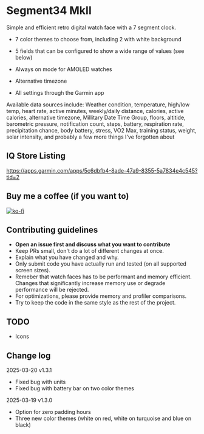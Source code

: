 # Segment34 MkII
Simple and efficient retro digital watch face with a 7 segment clock.

- 7 color themes to choose from, including 2 with white background

- 5 fields that can be configured to show a wide range of values (see below)
- Always on mode for AMOLED watches
- Alternative timezone
- All settings through the Garmin app

Available data sources include: Weather condition, temperature, high/low temp, heart rate, active minutes, weekly/daily distance, calories, active calories, alternative timezone, Millitary Date Time Group, floors, altitide, barometric pressure, notification count, steps, battery, respiration rate, precipitation chance, body battery, stress, VO2 Max, training status, weight, solar intensity, and probably a few more things I've forgotten about

## IQ Store Listing
https://apps.garmin.com/apps/5c6dbfb4-8ade-47a9-8355-5a7834e4c545?tid=2

## Buy me a coffee (if you want to)
[![ko-fi](https://ko-fi.com/img/githubbutton_sm.svg)](https://ko-fi.com/M4M51A1RGV)

## Contributing guidelines
- **Open an issue first and discuss what you want to contribute**
- Keep PRs small, don't do a lot of different changes at once.
- Explain what you have changed and why.
- Only submit code you have actually run and tested (on all supported screen sizes).
- Remeber that watch faces has to be performant and memory efficient. Changes that significantly increase memory use or degrade performance will be rejected.
- For optimizations, please provide memory and profiler comparisons.
- Try to keep the code in the same style as the rest of the project.

 ## TODO
- Icons


## Change log

2025-03-20 v1.3.1
- Fixed bug with units
- Fixed bug with battery bar on two color themes

2025-03-19 v1.3.0
- Option for zero padding hours
- Three new color themes (white on red, white on turquoise and blue on black)